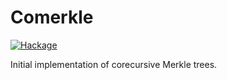 # Comerkle

[![Hackage](https://img.shields.io/hackage/v/Comerkle.svg?logo=haskell)](https://hackage.haskell.org/package/Comerkle)

Initial implementation of corecursive Merkle trees.
